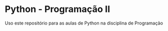﻿# Python - Programação II

Uso este repositório para as aulas de Python na disciplina de Programação
